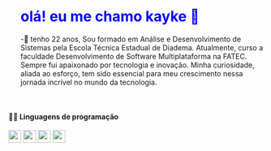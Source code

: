 <div id="user-content-toc">
  <ul>
    <summary><h1 style="color:blue">olá! eu me chamo kayke 🤖</h1></summary>
    <sumary
      <p>-💬 tenho 22 anos, Sou formado em Análise e Desenvolvimento de Sistemas pela Escola Técnica Estadual de Diadema. Atualmente, curso a faculdade Desenvolvimento de Software Multiplataforma na FATEC.
      Sempre fui apaixonado por tecnologia e inovação. Minha curiosidade, aliada ao esforço, tem sido essencial para meu crescimento nessa jornada incrível no mundo da tecnologia.</p>
    </sumary>
  </ul>
</div>
<br>


<h4>👨‍💻 Linguagens de programação</h4>
<div >
  <img width="25" heigth="25" src="https://cdn.jsdelivr.net/gh/devicons/devicon@latest/icons/html5/html5-plain.svg" />
  <img width="25" heigth="25" src="https://cdn.jsdelivr.net/gh/devicons/devicon@latest/icons/css3/css3-plain.svg" />
  <img width="25" heigth="25" src="https://cdn.jsdelivr.net/gh/devicons/devicon@latest/icons/javascript/javascript-plain.svg" />
  <img width="25" heigth="25" src="https://cdn.jsdelivr.net/gh/devicons/devicon@latest/icons/react/react-original.svg" />
</div>

<!-- 
<details>
  <summary>More about me</summary>
</details>
-->
